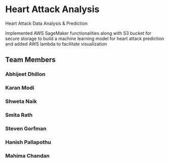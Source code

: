 # Heart Attack Analysis
Heart Attack Data Analysis &amp; Prediction

Implemented AWS SageMaker functionalities along with S3 bucket for secure storage to build a machine learning model for heart attack prediction and added AWS lambda to facilitate visualization

## Team Members
###	Abhijeet Dhillon
###	Karan Modi
###	Shweta Naik
###	Smita Rath
###	Steven Gorfman
###	Hanish Pallapothu
###	Mahima Chandan
